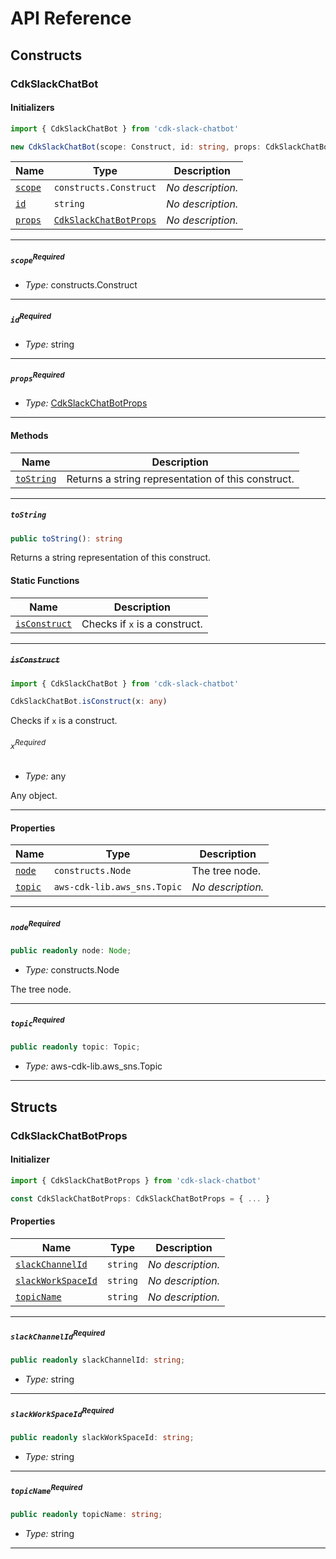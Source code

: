# API Reference <a name="API Reference" id="api-reference"></a>

## Constructs <a name="Constructs" id="Constructs"></a>

### CdkSlackChatBot <a name="CdkSlackChatBot" id="cdk-slack-chatbot.CdkSlackChatBot"></a>

#### Initializers <a name="Initializers" id="cdk-slack-chatbot.CdkSlackChatBot.Initializer"></a>

```typescript
import { CdkSlackChatBot } from 'cdk-slack-chatbot'

new CdkSlackChatBot(scope: Construct, id: string, props: CdkSlackChatBotProps)
```

| **Name** | **Type** | **Description** |
| --- | --- | --- |
| <code><a href="#cdk-slack-chatbot.CdkSlackChatBot.Initializer.parameter.scope">scope</a></code> | <code>constructs.Construct</code> | *No description.* |
| <code><a href="#cdk-slack-chatbot.CdkSlackChatBot.Initializer.parameter.id">id</a></code> | <code>string</code> | *No description.* |
| <code><a href="#cdk-slack-chatbot.CdkSlackChatBot.Initializer.parameter.props">props</a></code> | <code><a href="#cdk-slack-chatbot.CdkSlackChatBotProps">CdkSlackChatBotProps</a></code> | *No description.* |

---

##### `scope`<sup>Required</sup> <a name="scope" id="cdk-slack-chatbot.CdkSlackChatBot.Initializer.parameter.scope"></a>

- *Type:* constructs.Construct

---

##### `id`<sup>Required</sup> <a name="id" id="cdk-slack-chatbot.CdkSlackChatBot.Initializer.parameter.id"></a>

- *Type:* string

---

##### `props`<sup>Required</sup> <a name="props" id="cdk-slack-chatbot.CdkSlackChatBot.Initializer.parameter.props"></a>

- *Type:* <a href="#cdk-slack-chatbot.CdkSlackChatBotProps">CdkSlackChatBotProps</a>

---

#### Methods <a name="Methods" id="Methods"></a>

| **Name** | **Description** |
| --- | --- |
| <code><a href="#cdk-slack-chatbot.CdkSlackChatBot.toString">toString</a></code> | Returns a string representation of this construct. |

---

##### `toString` <a name="toString" id="cdk-slack-chatbot.CdkSlackChatBot.toString"></a>

```typescript
public toString(): string
```

Returns a string representation of this construct.

#### Static Functions <a name="Static Functions" id="Static Functions"></a>

| **Name** | **Description** |
| --- | --- |
| <code><a href="#cdk-slack-chatbot.CdkSlackChatBot.isConstruct">isConstruct</a></code> | Checks if `x` is a construct. |

---

##### ~~`isConstruct`~~ <a name="isConstruct" id="cdk-slack-chatbot.CdkSlackChatBot.isConstruct"></a>

```typescript
import { CdkSlackChatBot } from 'cdk-slack-chatbot'

CdkSlackChatBot.isConstruct(x: any)
```

Checks if `x` is a construct.

###### `x`<sup>Required</sup> <a name="x" id="cdk-slack-chatbot.CdkSlackChatBot.isConstruct.parameter.x"></a>

- *Type:* any

Any object.

---

#### Properties <a name="Properties" id="Properties"></a>

| **Name** | **Type** | **Description** |
| --- | --- | --- |
| <code><a href="#cdk-slack-chatbot.CdkSlackChatBot.property.node">node</a></code> | <code>constructs.Node</code> | The tree node. |
| <code><a href="#cdk-slack-chatbot.CdkSlackChatBot.property.topic">topic</a></code> | <code>aws-cdk-lib.aws_sns.Topic</code> | *No description.* |

---

##### `node`<sup>Required</sup> <a name="node" id="cdk-slack-chatbot.CdkSlackChatBot.property.node"></a>

```typescript
public readonly node: Node;
```

- *Type:* constructs.Node

The tree node.

---

##### `topic`<sup>Required</sup> <a name="topic" id="cdk-slack-chatbot.CdkSlackChatBot.property.topic"></a>

```typescript
public readonly topic: Topic;
```

- *Type:* aws-cdk-lib.aws_sns.Topic

---


## Structs <a name="Structs" id="Structs"></a>

### CdkSlackChatBotProps <a name="CdkSlackChatBotProps" id="cdk-slack-chatbot.CdkSlackChatBotProps"></a>

#### Initializer <a name="Initializer" id="cdk-slack-chatbot.CdkSlackChatBotProps.Initializer"></a>

```typescript
import { CdkSlackChatBotProps } from 'cdk-slack-chatbot'

const CdkSlackChatBotProps: CdkSlackChatBotProps = { ... }
```

#### Properties <a name="Properties" id="Properties"></a>

| **Name** | **Type** | **Description** |
| --- | --- | --- |
| <code><a href="#cdk-slack-chatbot.CdkSlackChatBotProps.property.slackChannelId">slackChannelId</a></code> | <code>string</code> | *No description.* |
| <code><a href="#cdk-slack-chatbot.CdkSlackChatBotProps.property.slackWorkSpaceId">slackWorkSpaceId</a></code> | <code>string</code> | *No description.* |
| <code><a href="#cdk-slack-chatbot.CdkSlackChatBotProps.property.topicName">topicName</a></code> | <code>string</code> | *No description.* |

---

##### `slackChannelId`<sup>Required</sup> <a name="slackChannelId" id="cdk-slack-chatbot.CdkSlackChatBotProps.property.slackChannelId"></a>

```typescript
public readonly slackChannelId: string;
```

- *Type:* string

---

##### `slackWorkSpaceId`<sup>Required</sup> <a name="slackWorkSpaceId" id="cdk-slack-chatbot.CdkSlackChatBotProps.property.slackWorkSpaceId"></a>

```typescript
public readonly slackWorkSpaceId: string;
```

- *Type:* string

---

##### `topicName`<sup>Required</sup> <a name="topicName" id="cdk-slack-chatbot.CdkSlackChatBotProps.property.topicName"></a>

```typescript
public readonly topicName: string;
```

- *Type:* string

---



